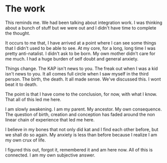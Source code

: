# The work


This reminds me. We had been talking about integration work. I was thinking about a bunch of stuff but we were out and I didn't have time to complete the thought.

It occurs to me that, I have arrived at a point where I can see some things that I didn't used to be able to see. At my core, for a long, long time I was pretty anti-natalist. I didn't ask to be born. My own mother didn't care for me much. I had a huge burden of self doubt and general anxiety. 

Things change. The KAP isn't news to you. The freak out when I was a kid isn't news to you. It all comes full circle when I saw myself in the third person. The birth, the death. It all made sense. We've discussed this. I wont beat it to death. 

The point is that I have come to the conclusion, for now, with what I know. That all of this led me here.

I am slowly awakening. I am my parent. My ancestor. My own consequence. The question of birth, creation and conception has faded around the non linear chain of experience that led me here.

I believe in my bones that not only did kat and I find each other before, but we shall do so again. My anxiety is less than before because I realize I am my own crux of life.

I figured this out, forgot it, remembered it and am here now. All of this is connected. I am my own subjective answer.


